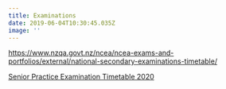 ```yaml
---
title: Examinations
date: 2019-06-04T10:30:45.035Z
image: ''
---
```

<https://www.nzqa.govt.nz/ncea/ncea-exams-and-portfolios/external/national-secondary-examinations-timetable/>



[Senior Practice Examination Timetable 2020](https://res.cloudinary.com/ruapehu-college/image/upload/v1598305422/Exam_timetable_2020_jpqn7n.jpg)
